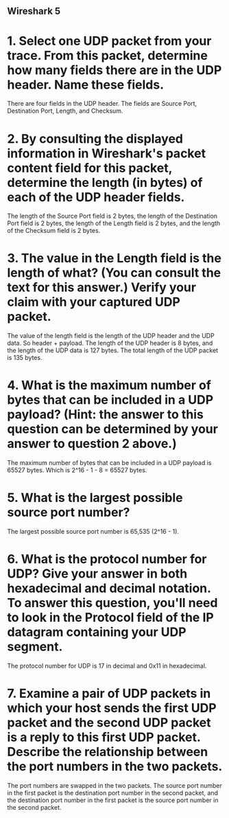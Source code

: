 ## Wireshark 5

# 1. Select one UDP packet from your trace. From this packet, determine how many fields there are in the UDP header. Name these fields.
There are four fields in the UDP header. The fields are Source Port, Destination Port, Length, and Checksum.

# 2. By consulting the displayed information in Wireshark's packet content field for this packet, determine the length (in bytes) of each of the UDP header fields.
The length of the Source Port field is 2 bytes, the length of the Destination Port field is 2 bytes, the length of the Length field is 2 bytes, and the length of the Checksum field is 2 bytes.

# 3. The value in the Length field is the length of what? (You can consult the text for this answer.) Verify your claim with your captured UDP packet.
The value of the length field is the length of the UDP header and the UDP data. So header + payload. The length of the UDP header is 8 bytes, and the length of the UDP data is 127 bytes. The total length of the UDP packet is 135 bytes.

# 4. What is the maximum number of bytes that can be included in a UDP payload? (Hint: the answer to this question can be determined by your answer to question 2 above.)
The maximum number of bytes that can be included in a UDP payload is 65527 bytes. Which is 2^16 - 1 - 8 = 65527 bytes.

# 5. What is the largest possible source port number?
The largest possible source port number is 65,535 (2^16 - 1).

# 6. What is the protocol number for UDP? Give your answer in both hexadecimal and decimal notation. To answer this question, you'll need to look in the Protocol field of the IP datagram containing your UDP segment.
The protocol number for UDP is 17 in decimal and 0x11 in hexadecimal.

# 7. Examine a pair of UDP packets in which your host sends the first UDP packet and the second UDP packet is a reply to this first UDP packet. Describe the relationship between the port numbers in the two packets.
The port numbers are swapped in the two packets. The source port number in the first packet is the destination port number in the second packet, and the destination port number in the first packet is the source port number in the second packet.